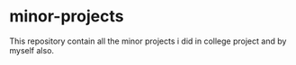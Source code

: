 # minor-projects

This repository contain all the minor projects i did in college project and by myself also. 
